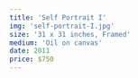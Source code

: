 ```yaml
---
title: 'Self Portrait I'
img: 'self-portrait-I.jpg'
size: '31 x 31 inches, Framed'
medium: 'Oil on canvas'
date: 2011
price: $750
---
```

